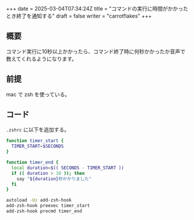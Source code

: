 +++
date = 2025-03-04T07:34:24Z
title = "コマンドの実行に時間がかかったとき終了を通知する"
draft = false
writer = "carrotflakes"
+++


## 概要

コマンド実行に10秒以上かかったら、コマンド終了時に何秒かかったか音声で教えてくれるようになります。

## 前提

mac で zsh を使っている。

## コード

`.zshrc` に以下を追加する。

``` sh
function timer_start {
  TIMER_START=$SECONDS
}

function timer_end {
  local duration=$(( SECONDS - TIMER_START ))
  if (( duration > 10 )); then
    say "${duration}秒かかりました"
  fi
}

autoload -Uz add-zsh-hook
add-zsh-hook preexec timer_start
add-zsh-hook precmd timer_end
```
